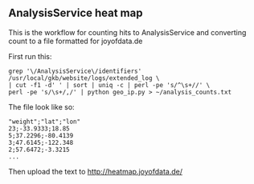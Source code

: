 ## AnalysisService heat map

This is the workflow for counting hits to AnalysisService and converting count to a file formatted for joyofdata.de

First run this:

    grep '\/AnalysisService\/identifiers' /usr/local/gkb/website/logs/extended_log \
    | cut -f1 -d' ' | sort | uniq -c | perl -pe 's/^\s+//' \
    perl -pe 's/\s+/,/' | python geo_ip.py > ~/analysis_counts.txt
    
The file look like so:

    "weight";"lat";"lon"
    23;-33.9333;18.85
    5;37.2296;-80.4139
    3;47.6145;-122.348
    2;57.6472;-3.3215
    ...
    
Then upload the text to http://heatmap.joyofdata.de/
